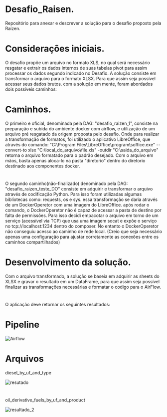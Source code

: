 # Desafio_Raisen.
Repositório para anexar e descrever a solução para o desafio proposto pela Raízen.



# Considerações iniciais.
O desafio propõe um arquivo no formato XLS, no qual será necessário resgatar e extrair os dados internos de suas tabelas pivot
para assim processar os dados segundo indicado no Desafio.
A solução consiste em transformar o arquivo para o formato XLSX. Para que assim seja possível acessar seus dados brutos.
com a solução em mente, foram abordados dois possíveis caminhos:

# Caminhos.
O primeiro e oficial, denominada pela DAG: "desafio_raizen_1", consiste na preparação e subida do ambiente docker com airflow,
e utilização de um arquivo pré resgatado da origem proposta pelo desafio.
Onde para realizar a transformação de formatos, foi utilizado o aplicativo LibreOffice, que através do comando:
"C:\Program Files\LibreOffice\program\soffice.exe" --convert-to xlsx "C:\local_do_arquivo\file.xls" -outdir "C:\saida_do_arquivo"
retorna o arquivo formatado para o padrão desejado.
Com o arquivo em mãos, basta apenas aloca-lo na pasta "diretorio" dentro do diretorio destinado aos componentes docker.
# 
O segundo caminho(não-finalizado) denominado pela DAG: "desafio_raizen_teste_DO" consiste em adquirir e transformar o arquivo através de codificação Python.
Para isso foram utilizadas algumas biblíotecas como: requests, os e sys.
essa transformação se daria através de um DockerOperetor com uma imagem do LibreOffice.
após rodar o comando, o DockerOperetor não é capaz de acessar a pasta de destino por falta de permissões.
Para isso decidi empacotar o arquivo em torno de um serviço (acessível via TCP) que usa uma imagem socat e expõe o serviço no tcp://localhost:1234 dentro do composer.
No entanto o DockerOperetor não conseguiu acesso ao caminho de rede local. (Creio que seja necessário apenas uma configuração para ajustar corretamente as conexões entre os caminhos compartilhados)

# Desenvolvimento da solução.
Com o arquivo transformado, a solução se baseia em adquirir as sheets do XLSX e gravar o resultado em um DataFrame, para que assim seja possível finalizar as transformações necessárias
e formatar o codigo para o AirFlow.
#
O aplicação deve retornar os seguintes resultados:

# Pipeline


![Airflow](https://user-images.githubusercontent.com/86423797/162024150-e88d4e2c-7fc0-4098-961a-234e01cd0b60.png)

# Arquivos
diesel_by_uf_and_type

![resutado](https://user-images.githubusercontent.com/86423797/162025865-f0112e30-07f7-4174-bbf1-a3d698673b7a.png)

#

oil_derivative_fuels_by_uf_and_product

![resultado_2](https://user-images.githubusercontent.com/86423797/162026757-0b666a95-38b2-4c3b-bb9d-198678bef608.png)


